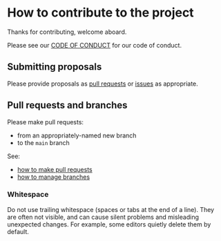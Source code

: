 # How to contribute to the project

Thanks for contributing, welcome aboard.

Please see our [CODE OF CONDUCT](./CODE_OF_CONDUCT.md) for our code of conduct.


## Submitting proposals

Please provide proposals as
[pull requests](https://github.com/divio/getting-started-with-aldryn-py3-11-django-cms/pulls)
or
[issues](https://github.com/divio/getting-started-with-aldryn-py3-11-django-cms/issues) as appropriate.


## Pull requests and branches

Please make pull requests:

* from an appropriately-named new branch
* to the ``main`` branch

See:

* [how to make pull requests](https://help.github.com/articles/using-pull-requests/)
* [how to manage branches](https://help.github.com/articles/creating-and-deleting-branches-within-your-repository/)


### Whitespace

Do not use trailing whitespace (spaces or tabs at the end of a line). They are often not visible, and can cause silent
problems and misleading unexpected changes. For example, some editors quietly delete them by default.
